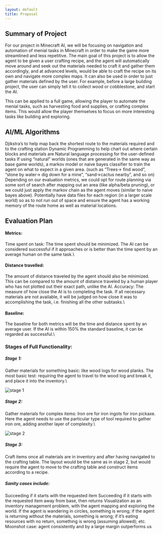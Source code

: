 ```yaml
---
layout: default
title: Proposal
---
```


## Summary of Project

For our project in Minecraft AI, we will be focusing on navigation and automation of menial tasks in Minecraft in order to make the game more streamlined and less repetitive. The main goal of this project is to allow the agent to be given a user crafting recipe, and the agent will automatically move around and seek out the materials needed to craft it and gather them accordingly, and at advanced levels, would be able to craft the recipe on its own and navigate more complex maps. It can also be used in order to just gather materials defined by the user. For example, before a large building project, the user can simply tell it to collect wood or cobblestone, and start the AI.

This can be applied to a full game, allowing the player to automate the menial tasks, such as harvesting food and supplies, or crafting complex items. This would allow the player themselves to focus on more interesting tasks like building and exploring.

## AI/ML Algorithms
Djikstra’s to help map back the shortest route to the materials required and to the crafting station
Dynamic Programming to help chart out where certain blocks and materials are
Natural language processing for the user-defined tasks
If using “natural” worlds (ones that are generated in the same way as base game worlds), a markov model or naive bayes classifier to train the agent on what to expect in a given area. (such as “Trees-> find wood”, “stone by water-> dig down for a mine”, “sand->cactus nearby”, and so on)
Depending on our evaluation metrics, we could opt for route planning via some sort of search after mapping out an area (like alpha/beta pruning), or we could just apply the markov chain as the agent moves (similar to naive bayes above). Potentially have data files for each region (in a larger scale world) so as to not run out of space and ensure the agent has a working memory of the route home as well as material locations.


## Evaluation Plan

#### Metrics:
Time spent on task: The time spent should be minimized. The AI can be considered successful if it approaches or is better than the time spent by an average human on the same task.\

#### Distance travelled: 
The amount of distance traveled by the agent should also be minimized. This can be compared to the amount of distance traveled by a human player who has not plotted out their exact path, unlike the AI.
Accuracy: The measure of how close the AI is to completing the task. If all necessary materials are not available, it will be judged on how close it was to accomplishing the task, i.e. finishing all the other subtasks.\

#### Baseline:
The baseline for both metrics will be the time and distance spent by an average user. If the AI is within 150% the standard baseline, it can be regarded as successful.\

### Stages of Full Functionality:

##### Stage 1: 
Gather materials for something basic: like wood logs for wood planks. The most basic test: requiring the agent to travel to the wood log and break it, and place it into the inventory.\

![stage 1](https://user-images.githubusercontent.com/43485198/104982350-54b97d00-59bf-11eb-9def-fabe6ba4c577.png)

##### Stage 2: 
Gather materials for complex items: Iron ore for iron ingots for iron pickaxe. Here the agent needs to use the particular type of tool required to gather iron ore, adding another layer of complexity.\

![stage 2](https://user-images.githubusercontent.com/43485198/104982480-9fd39000-59bf-11eb-9153-3c296cfbb588.png)

##### Stage 3: 
Craft items once all materials are in inventory and after having navigated to the crafting table. The layout would be the same as in stage 2, but would require the agent to move to the crafting table and construct items according to a recipe.

##### Sanity cases include: 
Succeeding if it starts with the requested item
Succeeding if it starts with the requested item away from base, then returns
Visualization as an inventory management problem, with the agent mapping and exploring the world. If the agent is wandering in circles, something is wrong; if the agent is returning without the materials, something is wrong; if it’s eating resources with no return, something is wrong (assuming allowed); etc.
Moonshot case: agent consistently and by a large margin outperforms us
